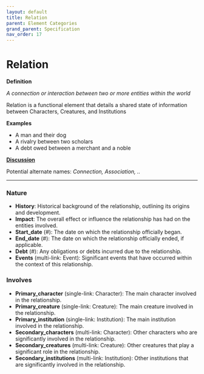 ```yaml
---
layout: default
title: Relation
parent: Element Categories
grand_parent: Specification
nav_order: 17
---
```


# Relation

**Definition**

*A connection or interaction between two or more entities within the world*

Relation is a functional element that details a shared state of information between Characters, Creatures, and Institutions

**Examples**
- A man and their dog
- A rivalry between two scholars
- A debt owed between a merchant and a noble

**[Discussion](https://github.com/OnlyWorlds/OnlyWorlds/discussions/categories/Relation)**

Potential alternate names: *Connection, Association, ..*


---
### Nature
- **History**: Historical background of the relationship, outlining its origins and development.
- **Impact**: The overall effect or influence the relationship has had on the entities involved.
- **Start_date** (#): The date on which the relationship officially began.
- **End_date** (#): The date on which the relationship officially ended, if applicable.
- **Debt** (#): Any obligations or debts incurred due to the relationship.
- **Events** (multi-link: Event): Significant events that have occurred within the context of this relationship.

### Involves
- **Primary_character** (single-link: Character): The main character involved in the relationship.
- **Primary_creature** (single-link: Creature): The main creature involved in the relationship.
- **Primary_institution** (single-link: Institution): The main institution involved in the relationship.
- **Secondary_characters** (multi-link: Character): Other characters who are significantly involved in the relationship.
- **Secondary_creatures** (multi-link: Creature): Other creatures that play a significant role in the relationship.
- **Secondary_institutions** (multi-link: Institution): Other institutions that are significantly involved in the relationship.

